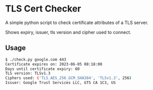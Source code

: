 # TLS Cert Checker

A simple python script to check certificate attributes of a TLS server.

Shows expiry, issuer, tls version and cipher used to connect.

## Usage

```bash
$ ./check.py google.com 443
Certificate expires on: 2023-06-05 08:18:00
Days until certificate expiry: 60
TLS version: TLSv1.3
Ciphers used: ('TLS_AES_256_GCM_SHA384', 'TLSv1.3', 256)
Issuer: Google Trust Services LLC, GTS CA 1C3, US
```
